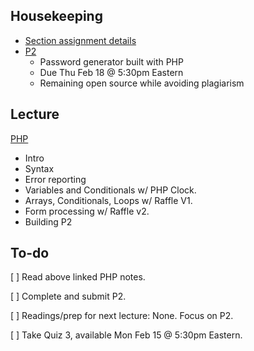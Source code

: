 ## Housekeeping
+ [Section assignment details](https://piazza.com/class/ij1mi6jtwxz1js?cid=51)
+ [P2](/Projects/P2)
    + Password generator built with PHP
    + Due Thu Feb 18 @ 5:30pm Eastern
    + Remaining open source while avoiding plagiarism


## Lecture

[PHP](https://github.com/susanBuck/dwa15-spring2016-notes/tree/master/02_PHP)

+ Intro
+ Syntax
+ Error reporting
+ Variables and Conditionals w/ PHP Clock.
+ Arrays, Conditionals, Loops w/ Raffle V1.
+ Form processing w/ Raffle v2.
+ Building P2


## To-do
[ ] Read above linked PHP notes.

[ ] Complete and submit P2.

[ ] Readings/prep for next lecture: None. Focus on P2.

[ ] Take Quiz 3, available Mon Feb 15 @ 5:30pm Eastern.
